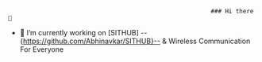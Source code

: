                                                              ### Hi there 👋


- 🔭 I’m currently working on [SITHUB] --{https://github.com/Abhinavkar/SITHUB}--  & Wireless Communication For Everyone
<!---
- 🌱 I’m currently learning Data Structures and Algorithms
- 🤔 I’m looking for help with Data Structures and Algo
- 📫 How to reach me:[site]{https://nileshkr17.github.io/nileshkr/}

<!-- GitHub Readme Streak Stats - https://github.com/nileshkr17/github-readme-streak-stats -->
<p align="center">
  <a href="#">
    <img title="" alt="" src="https://github-readme-streak-stats.herokuapp.com/?user=nileshkr17&theme=monokai-metallian&hide_border=true"/>
  </a>
  



<!---
<p><img align="center" src="https://github-readme-stats.vercel.app/api?username=nileshkr17&&show_icons=true&title_color=ffffff&icon_color=bb2acf&text_color=daf7dc&bg_color=151515" alt="" /></p>
